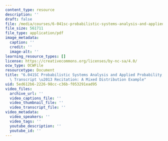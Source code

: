 ```yaml
---
content_type: resource
description: ''
draft: false
file: /media/courses/6-041sc-probabilistic-systems-analysis-and-applied-probability-fall-2013/5ed612b6222698ccc36bf053291ead95_MIT6_041SCF13_Mixed_Distribution_Example_300k.pdf
file_size: 561711
file_type: application/pdf
image_metadata:
  caption: ''
  credit: ''
  image-alt: ''
learning_resource_types: []
license: https://creativecommons.org/licenses/by-nc-sa/4.0/
ocw_type: OCWFile
resourcetype: Document
title: "6.041SC Probabilistic Systems Analysis and Applied Probability, Fall 2013\
  \ Transcript \u2013 Recitation: A Mixed Distribution Example"
uid: 5ed612b6-2226-98cc-c36b-f053291ead95
video_files:
  archive_url: ''
  video_captions_file: ''
  video_thumbnail_file: ''
  video_transcript_file: ''
video_metadata:
  video_speakers: ''
  video_tags: ''
  youtube_description: ''
  youtube_id: ''
---
```

